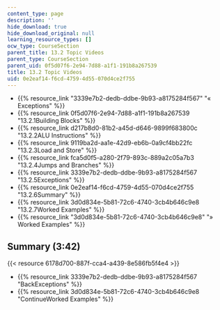 ```yaml
---
content_type: page
description: ''
hide_download: true
hide_download_original: null
learning_resource_types: []
ocw_type: CourseSection
parent_title: 13.2 Topic Videos
parent_type: CourseSection
parent_uid: 0f5d07f6-2e94-7d88-a1f1-191b8a267539
title: 13.2 Topic Videos
uid: 0e2eaf14-f6cd-4759-4d55-070d4ce2f755
---
```


*   {{% resource_link "3339e7b2-dedb-ddbe-9b93-a8175284f567" "« Exceptions" %}}
*   {{% resource_link 0f5d07f6-2e94-7d88-a1f1-191b8a267539 "13.2.1Building Blocks" %}}
*   {{% resource_link d217b8d0-81b2-a45d-d646-9899f683800c "13.2.2ALU Instructions" %}}
*   {{% resource_link 9119ba2d-aa1e-42d9-eb6b-0a9cf4bb22fc "13.2.3Load and Store" %}}
*   {{% resource_link fca5d0f5-a280-2f79-893c-889a2c05a7b3 "13.2.4Jumps and Branches" %}}
*   {{% resource_link 3339e7b2-dedb-ddbe-9b93-a8175284f567 "13.2.5Exceptions" %}}
*   {{% resource_link 0e2eaf14-f6cd-4759-4d55-070d4ce2f755 "13.2.6Summary" %}}
*   {{% resource_link 3d0d834e-5b81-72c6-4740-3cb4b646c9e8 "13.2.7Worked Examples" %}}
*   {{% resource_link "3d0d834e-5b81-72c6-4740-3cb4b646c9e8" "» Worked Examples" %}}

Summary (3:42)
--------------

{{< resource 6178d700-887f-cca4-a439-8e586fb5f4e4 >}}

*   {{% resource_link 3339e7b2-dedb-ddbe-9b93-a8175284f567 "BackExceptions" %}}
*   {{% resource_link 3d0d834e-5b81-72c6-4740-3cb4b646c9e8 "ContinueWorked Examples" %}}